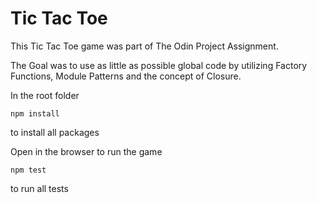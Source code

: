 # Tic Tac Toe

This Tic Tac Toe game was part of The Odin Project Assignment.

The Goal was to use as little as possible global code by utilizing Factory Functions, Module Patterns and the concept of Closure.

In the root folder

```
npm install
```

to install all packages

Open in the browser to run the game

```
npm test
```

to run all tests
